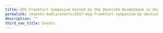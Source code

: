 ```yaml
---
title: EPG Frankfurt Symposium hosted by the Deutsche Bundesbank in December 2017
permalink: /events-media/events/2017-epg-frankfurt-symposium-by-deutsche-bundesbank/
description: ""
third_nav_title: Events
---
```

